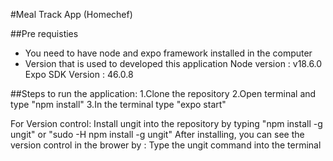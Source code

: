 #Meal Track App (Homechef)

##Pre requisties
- You need to have node and expo framework installed in the computer
- Version that is used to developed this application Node version : v18.6.0 Expo SDK Version : 46.0.8

##Steps to run the application:
1.Clone the repository
2.Open terminal and type "npm install"
3.In the terminal type "expo start"

For Version control: Install ungit into the repository by typing "npm install -g ungit" or "sudo -H npm install -g ungit" After installing, you can see the version control in the brower by :
Type the ungit command into the terminal
